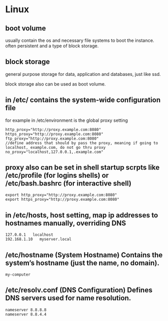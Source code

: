 # Linux

## boot volume
usually contain the os and necessary file systems to boot the instance.
often persistent and a type of block storage.

## block storage
general purpose storage for data, application and databases, just like ssd.

block storage also can be used as boot volume.

## in /etc/ contains the system-wide configuration file
for example in /etc/environment is the global proxy setting
```
http_proxy="http://proxy.example.com:8080"
https_proxy="http://proxy.example.com:8080"
ftp_proxy="http://proxy.example.com:8080"
//define address that should by pass the proxy, meaning if going to localhost, example.com, do not go thru proxy
no_proxy="localhost,127.0.0.1,.example.com"

```

## proxy also can be set in shell startup scrpts like /etc/profile (for logins shells) or /etc/bash.bashrc (for interactive shell)
```
export http_proxy="http://proxy.example.com:8080"
export https_proxy="http://proxy.example.com:8080"

```

## in /etc/hosts, host setting, map ip addresses to hostnames manually, overriding DNS
```
127.0.0.1   localhost
192.168.1.10   myserver.local

```

## /etc/hostname (System Hostname) Contains the system’s hostname (just the name, no domain).
```
my-computer
```

## /etc/resolv.conf (DNS Configuration) Defines DNS servers used for name resolution.
```
nameserver 8.8.8.8
nameserver 8.8.4.4
```
